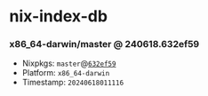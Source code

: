 # nix-index-db
### x86_64-darwin/master @ 240618.632ef59
- Nixpkgs: `master`@[`632ef59`](https://github.com/NixOS/nixpkgs/commit/632ef59b16567c4ed17f4ab509b51d66befa4462)
- Platform: `x86_64-darwin`
- Timestamp: `20240618011116`
